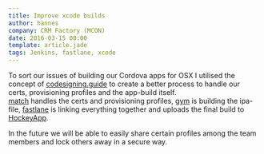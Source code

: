 ```yaml
---
title: Improve xcode builds
author: hannes
company: CRM Factory (MCON)
date: 2016-03-15 00:00
template: article.jade
tags: Jenkins, fastlane, xcode
---
```


To sort our issues of building our Cordova apps for OSX I utilised the concept of [codesigning.guide][1] to create a better process to handle our certs, provisioning profiles and the app-build itself.  
[match][2] handles the certs and provisioning profiles, [gym][3] is building the ipa-file, [fastlane][4] is linking everything together and uploads the final build to [HockeyApp][5].  

In the future we will be able to easily share certain profiles among the team members and lock others away in a secure way.


[1]: https://codesigning.guide
[2]: https://github.com/fastlane/fastlane/tree/master/match
[3]: https://github.com/fastlane/fastlane/tree/master/gym
[4]: https://fastlane.tools
[5]: https://hockeyapp.net
